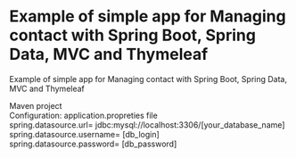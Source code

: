 # Example of simple app for Managing contact with Spring Boot, Spring Data, MVC and Thymeleaf
 Example of simple app for Managing contact with Spring Boot, Spring Data, MVC and Thymeleaf
 
Maven project<br/>
Configuration: application.propreties file<br/>
spring.datasource.url= jdbc:mysql://localhost:3306/[your_database_name]<br/>
spring.datasource.username= [db_login]<br/>
spring.datasource.password= [db_password]<br/>
